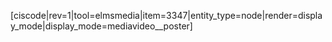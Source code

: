 <div style="float:right;margin:auto"><ebook-button title="Electron Affinities" link="https://genchem.science.psu.edu/04-3-electron-affinities"></ebook-button></div>




[ciscode|rev=1|tool=elmsmedia|item=3347|entity_type=node|render=display_mode|display_mode=mediavideo__poster]

